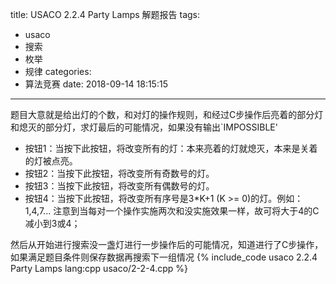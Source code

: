title: USACO 2.2.4 Party Lamps 解题报告
tags:
  - usaco
  - 搜索
  - 枚举
  - 规律
categories:
  - 算法竞赛
date: 2018-09-14 18:15:15
---

题目大意就是给出灯的个数，和对灯的操作规则，和经过C步操作后亮着的部分灯和熄灭的部分灯，求灯最后的可能情况，如果没有输出`IMPOSSIBLE'

*   按钮1：当按下此按钮，将改变所有的灯：本来亮着的灯就熄灭，本来是关着的灯被点亮。
*   按钮2：当按下此按钮，将改变所有奇数号的灯。
*   按钮3：当按下此按钮，将改变所有偶数号的灯。
*   按钮4：当按下此按钮，将改变所有序号是3*K+1 (K >= 0)的灯。例如：1,4,7...
注意到当每对一个操作实施两次和没实施效果一样，故可将大于4的C减小到3或4；

然后从开始进行搜索没一盏灯进行一步操作后的可能情况，知道进行了C步操作，如果满足题目条件则保存数据再搜索下一组情况
{% include_code usaco 2.2.4 Party Lamps lang:cpp usaco/2-2-4.cpp %}